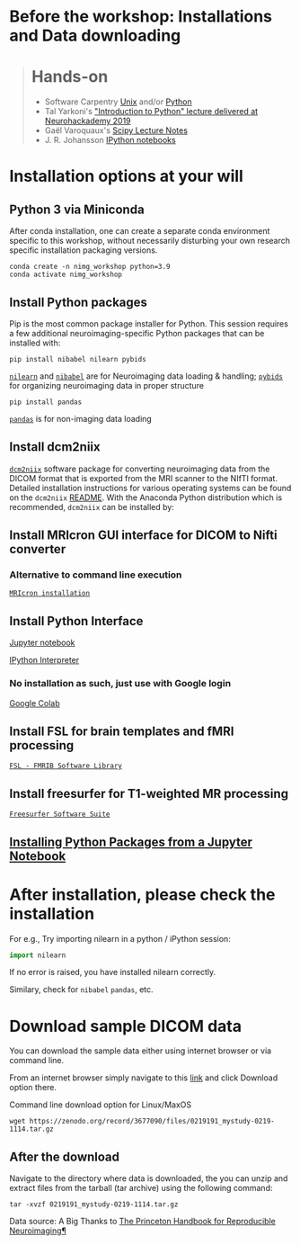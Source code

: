 # Before the workshop: Installations and Data downloading

> # Hands-on 
> - Software Carpentry <a href="https://swcarpentry.github.io/shell-novice">Unix</a> and/or <a href="https://swcarpentry.github.io/python-novice-inflammation">Python</a>
> - Tal Yarkoni's <a href="https://neurohackademy.org/course/introduction-to-python-2/">"Introduction to Python" lecture delivered at Neurohackademy 2019</a>
> - Gaël Varoquaux's <a href="https://gael-varoquaux.info/scipy-lecture-notes/">Scipy Lecture Notes</a> 
> - J. R. Johansson <a href="http://github.com/jrjohansson/scientific-python-lectures">IPython notebooks</a> 

# Installation options at your will

## Python 3 via Miniconda
After conda installation, one can create a separate conda environment specific to this workshop, without necessarily disturbing your own research specific installation packaging versions.

    conda create -n nimg_workshop python=3.9
    conda activate nimg_workshop

## Install Python packages
Pip is the most common package installer for Python. This session requires a few additional neuroimaging-specific Python packages that can be installed with:

    pip install nibabel nilearn pybids

<a href="nilearn.github.io">`nilearn`</a> and <a href="https://nipy.org/nibabel/">`nibabel`</a> are for Neuroimaging data loading & handling; <a href="https://bids-standard.github.io/pybids/">`pybids`</a> for organizing neuroimaging data in proper structure

    pip install pandas

<a href="https://pandas.pydata.org/(https://pandas.pydata.org/)">`pandas`</a> is for non-imaging data loading

## Install dcm2niix

<a href="https://github.com/rordenlab/dcm2niix#install"> `dcm2niix`</a> software package for converting neuroimaging data from the DICOM format that is exported from the MRI scanner to the NIfTI format. Detailed installation instructions for various operating systems can be found on the `dcm2niix` <a href="https://github.com/rordenlab/dcm2niix#install"> README</a>. With the Anaconda Python distribution which is recommended, `dcm2niix` can be installed by:

## Install MRIcron GUI interface for DICOM to Nifti converter

### Alternative to command line execution

<a href="https://people.cas.sc.edu/rorden/mricron/install.html"> `MRIcron installation`</a>

## Install Python Interface

[Jupyter notebook](https://jupyter.org/)

[IPython Interpreter](https://ipython.org/install.html)

### No installation as such, just use with Google login
[Google Colab](https://colab.research.google.com/)

## Install FSL for brain templates and fMRI processing

<a href="https://fsl.fmrib.ox.ac.uk/fsl"> `FSL - FMRIB Software Library`</a>

## Install freesurfer for T1-weighted MR processing

<a href="https://surfer.nmr.mgh.harvard.edu/"> `Freesurfer Software Suite`</a>

## [Installing Python Packages from a Jupyter Notebook](https://jakevdp.github.io/blog/2017/12/05/installing-python-packages-from-jupyter/)


# After installation, please check the installation

For e.g., Try importing nilearn in a python / iPython session:

```python
import nilearn
```
If no error is raised, you have installed nilearn correctly.

Similary, check for `nibabel` `pandas`, etc.


# Download sample DICOM data

You can download the sample data either using internet browser or via command line.

From an internet browser simply navigate to this [link](https://zenodo.org/record/3677090) and click Download option there.

Command line download option for Linux/MaxOS

    wget https://zenodo.org/record/3677090/files/0219191_mystudy-0219-1114.tar.gz

## After the download

Navigate to the directory where data is downloaded, the you can unzip and extract files from the tarball (tar archive) using the following command:

    tar -xvzf 0219191_mystudy-0219-1114.tar.gz

Data source: A Big Thanks to [The Princeton Handbook for Reproducible Neuroimaging¶](https://brainhack-princeton.github.io/handbook/index.html)

